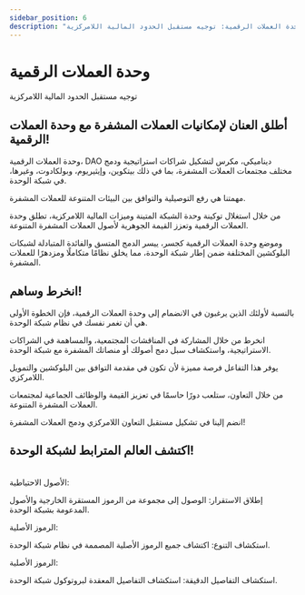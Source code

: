 ```yaml
---
sidebar_position: 6
description: "وحدة العملات الرقمية: توجيه مستقبل الحدود المالية اللامركزية"
---
```


# وحدة العملات الرقمية

توجيه مستقبل الحدود المالية اللامركزية

## أطلق العنان لإمكانيات العملات المشفرة مع وحدة العملات الرقمية!

وحدة العملات الرقمية، DAO ديناميكي، مكرس لتشكيل شراكات استراتيجية ودمج مختلف مجتمعات العملات المشفرة، بما في ذلك بيتكوين، وإيثيريوم، وبولكادوت، وغيرها، في شبكة الوحدة.

مهمتنا هي رفع التوصيلية والتوافق بين البيئات المتنوعة للعملات المشفرة.

من خلال استغلال توكينة وحدة الشبكة المتينة وميزات المالية اللامركزية، تطلق وحدة العملات الرقمية وتعزز القيمة الجوهرية لأصول العملات المشفرة المتنوعة.

وموضع وحدة العملات الرقمية كجسر، ييسر الدمج المتسق والفائدة المتبادلة لشبكات البلوكشين المختلفة ضمن إطار شبكة الوحدة، مما يخلق نظامًا متكاملًا ومزدهرًا للعملات المشفرة.

## انخرط وساهم!

بالنسبة لأولئك الذين يرغبون في الانضمام إلى وحدة العملات الرقمية، فإن الخطوة الأولى هي أن تغمر نفسك في نظام شبكة الوحدة.

انخرط من خلال المشاركة في المناقشات المجتمعية، والمساهمة في الشراكات الاستراتيجية، واستكشاف سبل دمج أصولك أو منصاتك المشفرة مع شبكة الوحدة.

يوفر هذا التفاعل فرصة مميزة لأن تكون في مقدمة التوافق بين البلوكشين والتمويل اللامركزي.

من خلال التعاون، ستلعب دورًا حاسمًا في تعزيز القيمة والوظائف الجماعية لمجتمعات العملات المشفرة المتنوعة.

انضم إلينا في تشكيل مستقبل التعاون اللامركزي ودمج العملات المشفرة!

## اكتشف العالم المترابط لشبكة الوحدة!

<br />

<div class="docs-grid-alt">
  <div class="docs-card-alt">
    <div class="docs-card-alt-header">
      <span>الأصول الاحتياطية:</span>
    </div>
    <div class="docs-card-alt-description">
      <p>
        إطلاق الاستقرار: الوصول إلى مجموعة من الرموز المستقرة الخارجية والأصول المدعومة بشبكة الوحدة.
      </p>
    </div>
  </div>
  <div class="docs-card-alt">
    <div class="docs-card-alt-header">
      <span>الرموز الأصلية:</span>
    </div>
    <div class="docs-card-alt-description">
      <p>
        استكشاف التنوع: اكتشاف جميع الرموز الأصلية المصممة في نظام شبكة الوحدة.
      </p>
    </div>
  </div>
  <div class="docs-card-alt">
    <div class="docs-card-alt-header">
      <span>الرموز الأصلية:</span>
    </div>
    <div class="docs-card-alt-description">
      <p>
        استكشاف التفاصيل الدقيقة: استكشاف التفاصيل المعقدة لبروتوكول شبكة الوحدة.
      </p>
    </div>
  </div>
</div>
